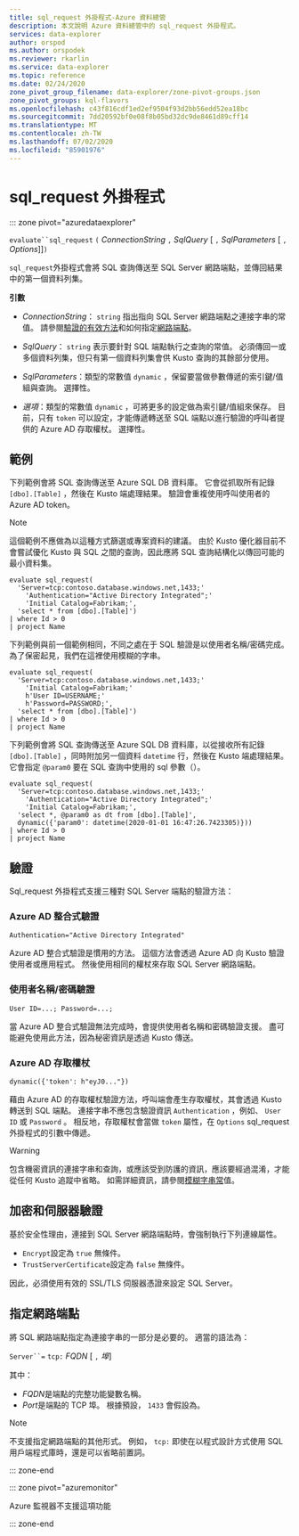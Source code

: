```yaml
---
title: sql_request 外掛程式-Azure 資料總管
description: 本文說明 Azure 資料總管中的 sql_request 外掛程式。
services: data-explorer
author: orspod
ms.author: orspodek
ms.reviewer: rkarlin
ms.service: data-explorer
ms.topic: reference
ms.date: 02/24/2020
zone_pivot_group_filename: data-explorer/zone-pivot-groups.json
zone_pivot_groups: kql-flavors
ms.openlocfilehash: c43f816cdf1ed2ef9504f93d2bb56edd52ea18bc
ms.sourcegitcommit: 7dd20592bf0e08f8b05bd32dc9de8461d89cff14
ms.translationtype: MT
ms.contentlocale: zh-TW
ms.lasthandoff: 07/02/2020
ms.locfileid: "85901976"
---
```

# <a name="sql_request-plugin"></a>sql_request 外掛程式

::: zone pivot="azuredataexplorer"

  `evaluate``sql_request` `(` *ConnectionString* `,` *SqlQuery* [ `,` *SqlParameters* [ `,` *Options*]]`)`

`sql_request`外掛程式會將 SQL 查詢傳送至 SQL Server 網路端點，並傳回結果中的第一個資料列集。

**引數**

* *ConnectionString*： `string` 指出指向 SQL Server 網路端點之連接字串的常值。 請參閱[驗證的有效方法](#authentication)和如何指定[網路端點](#specify-the-network-endpoint)。

* *SqlQuery*： `string` 表示要針對 SQL 端點執行之查詢的常值。 必須傳回一或多個資料列集，但只有第一個資料列集會供 Kusto 查詢的其餘部分使用。

* *SqlParameters*：類型的常數值 `dynamic` ，保留要當做參數傳遞的索引鍵/值組與查詢。 選擇性。
  
* *選項*：類型的常數值 `dynamic` ，可將更多的設定做為索引鍵/值組來保存。 目前，只有 `token` 可以設定，才能傳遞轉送至 SQL 端點以進行驗證的呼叫者提供的 Azure AD 存取權杖。 選擇性。

## <a name="examples"></a>範例

下列範例會將 SQL 查詢傳送至 Azure SQL DB 資料庫。 它會從抓取所有記錄 `[dbo].[Table]` ，然後在 Kusto 端處理結果。 驗證會重複使用呼叫使用者的 Azure AD token。 

> [!NOTE]
> 這個範例不應做為以這種方式篩選或專案資料的建議。 由於 Kusto 優化器目前不會嘗試優化 Kusto 與 SQL 之間的查詢，因此應將 SQL 查詢結構化以傳回可能的最小資料集。

```kusto
evaluate sql_request(
  'Server=tcp:contoso.database.windows.net,1433;'
    'Authentication="Active Directory Integrated";'
    'Initial Catalog=Fabrikam;',
  'select * from [dbo].[Table]')
| where Id > 0
| project Name
```

下列範例與前一個範例相同，不同之處在于 SQL 驗證是以使用者名稱/密碼完成。 為了保密起見，我們在這裡使用模糊的字串。

```kusto
evaluate sql_request(
  'Server=tcp:contoso.database.windows.net,1433;'
    'Initial Catalog=Fabrikam;'
    h'User ID=USERNAME;'
    h'Password=PASSWORD;',
  'select * from [dbo].[Table]')
| where Id > 0
| project Name
```

下列範例會將 SQL 查詢傳送至 Azure SQL DB 資料庫，以從接收所有記錄 `[dbo].[Table]` ，同時附加另一個資料 `datetime` 行，然後在 Kusto 端處理結果。
它會指定 `@param0` 要在 SQL 查詢中使用的 sql 參數（）。

```kusto
evaluate sql_request(
  'Server=tcp:contoso.database.windows.net,1433;'
    'Authentication="Active Directory Integrated";'
    'Initial Catalog=Fabrikam;',
  'select *, @param0 as dt from [dbo].[Table]',
  dynamic({'param0': datetime(2020-01-01 16:47:26.7423305)}))
| where Id > 0
| project Name
```

## <a name="authentication"></a>驗證

Sql_request 外掛程式支援三種對 SQL Server 端點的驗證方法：

### <a name="azure-ad-integrated-authentication"></a>Azure AD 整合式驗證 

`Authentication="Active Directory Integrated"`

  Azure AD 整合式驗證是慣用的方法。 這個方法會透過 Azure AD 向 Kusto 驗證使用者或應用程式。 然後使用相同的權杖來存取 SQL Server 網路端點。

### <a name="usernamepassword-authentication"></a>使用者名稱/密碼驗證

`User ID=...; Password=...;`

  當 Azure AD 整合式驗證無法完成時，會提供使用者名稱和密碼驗證支援。 盡可能避免使用此方法，因為秘密資訊是透過 Kusto 傳送。

### <a name="azure-ad-access-token"></a>Azure AD 存取權杖

`dynamic({'token': h"eyJ0..."})`

   藉由 Azure AD 的存取權杖驗證方法，呼叫端會產生存取權杖，其會透過 Kusto 轉送到 SQL 端點。 連接字串不應包含驗證資訊 `Authentication` ，例如、 `User ID` 或 `Password` 。 相反地，存取權杖會當做 `token` 屬性，在 `Options` sql_request 外掛程式的引數中傳遞。
     
> [!WARNING]
> 包含機密資訊的連接字串和查詢，或應該受到防護的資訊，應該要經過混淆，才能從任何 Kusto 追蹤中省略。
> 如需詳細資訊，請參閱[模糊字串常](scalar-data-types/string.md#obfuscated-string-literals)值。

## <a name="encryption-and-server-validation"></a>加密和伺服器驗證

基於安全性理由，連接到 SQL Server 網路端點時，會強制執行下列連線屬性。

* `Encrypt`設定為 `true` 無條件。
* `TrustServerCertificate`設定為 `false` 無條件。

因此，必須使用有效的 SSL/TLS 伺服器憑證來設定 SQL Server。

## <a name="specify-the-network-endpoint"></a>指定網路端點

將 SQL 網路端點指定為連接字串的一部分是必要的。
適當的語法為：

`Server``=` `tcp:` *FQDN* [ `,` *埠*]

其中：

* *FQDN*是端點的完整功能變數名稱。
* *Port*是端點的 TCP 埠。 根據預設， `1433` 會假設為。

> [!NOTE]
> 不支援指定網路端點的其他形式。
> 例如， `tcp:` 即使在以程式設計方式使用 SQL 用戶端程式庫時，還是可以省略前置詞。

::: zone-end

::: zone pivot="azuremonitor"

Azure 監視器不支援這項功能

::: zone-end
